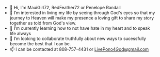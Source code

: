 - 👋 Hi, I’m MauiGirl72, RedFeather72 or Penelope Randall
- 👀 I’m interested in living my life by seeing through God's eyes so that my journey to Heaven will make my presence a loving gift to share my story together as told from God's view. 
- 🌱 I’m currently learning how to not have hate in my heart and to speak life always
- 💞️ I’m looking to collaborate truthfully about new ways to sucessfully become the best that I can be.
- 📫 I can be contacted at 808-757-4431 or LivePono4God@gmail.com

<!---
RedFeather72 is a ✨ special ✨ repository because its `README.md` (this file) appears on your GitHub profile.
You can click the Preview link to take a look at your changes.
--->
